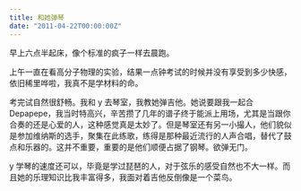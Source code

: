 ```yaml
---
title: 和她弹琴
date: "2011-04-22T00:00:00Z"
---
```


早上六点半起床，像个标准的疯子一样去晨跑。

上午一直在看高分子物理的实验，结果一点钟考试的时候并没有享受到多少快感，依旧稀里哗啦，我真不是学材料的命。

考完试自然很舒畅。我和 y 去琴室，我教她弹吉他。她说要跟我一起合 Depapepe，我当时特高兴，辛苦攒了几年的谱子终于能派上用场，尤其是当跟你合奏的还是心爱的人，这种感觉真是太妙了。但是琴室还有另一小撮人，他们貌似是参加维纳斯的选手，聚集在此练歌，练得是那种最近流行的人声合唱，替代了鼓点和乐器的。这并不重要，重要的是他们顺便占据了钢琴。欲弹无门。

y 学琴的速度还可以，毕竟是学过琵琶的人，对于弦乐的感受自然也不大一样。而且她的乐理知识比我丰富得多，我面对着吉他反倒像是一个菜鸟。
